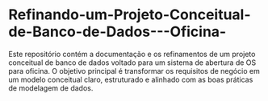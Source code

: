 # Refinando-um-Projeto-Conceitual-de-Banco-de-Dados---Oficina-
Este repositório contém a documentação e os refinamentos de um projeto conceitual de banco de dados voltado para um sistema de abertura de OS para oficina. O objetivo principal é transformar os requisitos de negócio em um modelo conceitual claro, estruturado e alinhado com as boas práticas de modelagem de dados.
